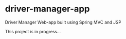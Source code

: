 # driver-manager-app
Driver Manager Web-app built using Spring MVC and JSP

This project is in progress...
